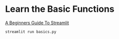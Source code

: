 # Learn the Basic Functions

[A Beginners Guide To Streamlit](https://www.geeksforgeeks.org/a-beginners-guide-to-streamlit/)

    streamlit run basics.py
